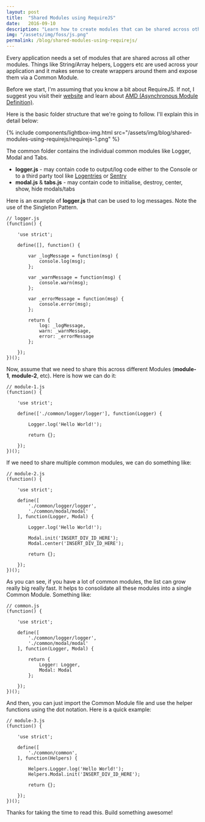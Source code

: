 ```yaml
---
layout: post
title:  "Shared Modules using RequireJS"
date:   2016-09-10
description: "Learn how to create modules that can be shared across other modules using RequireJS"
img: "/assets/img/foss/js.png"
permalink: /blog/shared-modules-using-requirejs/
---
```


Every application needs a set of modules that are shared across all other modules. Things like String/Array helpers, Loggers etc are used across your application and it makes sense to create wrappers around them and expose them via a Common Module.

Before we start, I'm assuming that you know a bit about RequireJS. If not, I suggest you visit their [website][requirejs-website] and learn about [AMD (Asynchronous Module Definition)][why-amd].

Here is the basic folder structure that we're going to follow. I'll explain this in detail below:

{% include components/lightbox-img.html src="/assets/img/blog/shared-modules-using-requirejs/requirejs-1.png" %}

The common folder contains the individual common modules like Logger, Modal and Tabs.

* <b>logger.js</b> - may contain code to output/log code either to the Console or to a third party tool like [Logentries][logentries] or [Sentry][sentry]
* <b>modal.js</b> & <b>tabs.js</b> - may contain code to initialise, destroy, center, show, hide modals/tabs

Here is an example of <b>logger.js</b> that can be used to log messages. Note the use of the Singleton Pattern.

```
// logger.js
(function() {

    'use strict';

    define([], function() {

        var _logMessage = function(msg) {
            console.log(msg);
        };

        var _warnMessage = function(msg) {
            console.warn(msg);
        };

        var _errorMessage = function(msg) {
            console.error(msg);
        };

        return {
            log: _logMessage,
            warn: _warnMessage,
            error: _errorMessage
        };

    });
})();
```

Now, assume that we need to share this across different Modules (<b>module-1</b>, <b>module-2</b>, etc). Here is how we can do it:

```
// module-1.js
(function() {

    'use strict';

    define(['./common/logger/logger'], function(Logger) {

        Logger.log('Hello World!');

        return {};

    });
})();
```

If we need to share multiple common modules, we can do something like:

```
// module-2.js
(function() {

    'use strict';

    define([
        './common/logger/logger',
        './common/modal/modal'
    ], function(Logger, Modal) {

        Logger.log('Hello World!');

        Modal.init('INSERT_DIV_ID_HERE');
        Modal.center('INSERT_DIV_ID_HERE');

        return {};

    });
})();
```

As you can see, if you have a lot of common modules, the list can grow really big really fast. It helps to consolidate all these modules into a single Common Module. Something like:

```
// common.js
(function() {

    'use strict';

    define([
        './common/logger/logger',
        './common/modal/modal'
    ], function(Logger, Modal) {

        return {
            Logger: Logger,
            Modal: Modal
        };

    });
})();
```

And then, you can just import the Common Module file and use the helper functions using the dot notation. Here is a quick example:

```
// module-3.js
(function() {

    'use strict';

    define([
        './common/common',
    ], function(Helpers) {

        Helpers.Logger.log('Hello World!');
        Helpers.Modal.init('INSERT_DIV_ID_HERE');

        return {};

    });
})();
```

Thanks for taking the time to read this. Build something awesome!

[requirejs-website]: http://requirejs.org/
[why-amd]: http://requirejs.org/docs/whyamd.html
[logentries]: https://logentries.com/
[sentry]: https://sentry.io/welcome/
